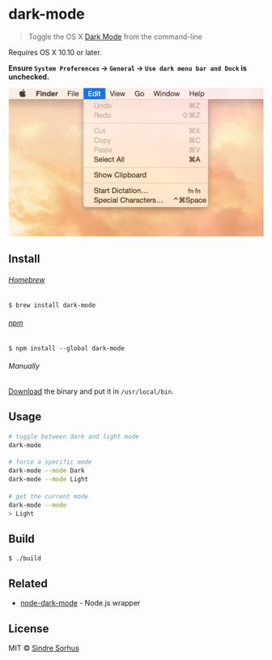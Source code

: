 # dark-mode

> Toggle the OS X [Dark Mode](http://www.macworld.co.uk/how-to/mac-software/turn-on-yosemites-dark-mode-on-mac-3534690/) from the command-line

Requires OS X 10.10 or later.

**Ensure `System Preferences` → `General` → `Use dark menu bar and Dock` is unchecked.**


![](screenshot.gif)


## Install

###### [Homebrew](http://brew.sh)

```
$ brew install dark-mode
```

###### [npm](https://github.com/sindresorhus/node-dark-mode#cli)

```
$ npm install --global dark-mode
```

###### Manually

[Download](https://github.com/sindresorhus/dark-mode/releases/latest) the binary and put it in `/usr/local/bin`.


## Usage

```sh
# toggle between dark and light mode
dark-mode

# force a specific mode
dark-mode --mode Dark
dark-mode --mode Light

# get the current mode
dark-mode --mode
> Light
```


## Build

```
$ ./build
```


## Related

- [node-dark-mode](https://github.com/sindresorhus/node-dark-mode) - Node.js wrapper


## License

MIT © [Sindre Sorhus](http://sindresorhus.com)
